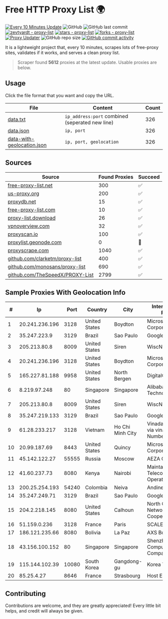 
# Free HTTP Proxy List 🌍

[![Every 10 Minutes Update](https://github.com/mertguvencli/http-proxy-list/actions/workflows/main.yml/badge.svg?branch=main)](https://github.com/mertguvencli/http-proxy-list/actions/workflows/main.yml)
![GitHub](https://img.shields.io/github/license/mertguvencli/http-proxy-list)
![GitHub last commit](https://img.shields.io/github/last-commit/mertguvencli/http-proxy-list)
[![zevtyardt - proxy-list](https://img.shields.io/static/v1?label=zevtyardt&message=proxy-list&color=blue&logo=github)](https://github.com/zevtyardt/proxy-list "Go to GitHub repo")
[![stars - proxy-list](https://img.shields.io/github/stars/zevtyardt/proxy-list?style=social)](https://github.com/zevtyardt/proxy-list)
[![forks - proxy-list](https://img.shields.io/github/forks/zevtyardt/proxy-list?style=social)](https://github.com/zevtyardt/proxy-list)
[![Proxy Updater](https://github.com/zevtyardt/proxy-list/workflows/Proxy%20Updater/badge.svg)](https://github.com/zevtyardt/proxy-list/actions?query=workflow:"Proxy+Updater")
![GitHub repo size](https://img.shields.io/github/repo-size/zevtyardt/proxy-list)
[![GitHub commit activity](https://img.shields.io/github/commit-activity/m/zevtyardt/proxy-list?logo=commits)](https://github.com/zevtyardt/proxy-list/commits/main)

It is a lightweight project that, every 10 minutes, scrapes lots of free-proxy sites, validates if it works, and serves a clean proxy list.

> Scraper found **5612** proxies at the latest update. Usable proxies are below.

## Usage

Click the file format that you want and copy the URL.

|File|Content|Count|
|----|-------|-----|
|[data.txt](https://raw.githubusercontent.com/mertguvencli/http-proxy-list/main/proxy-list/data.txt)|`ip_address:port` combined (seperated new line)|326|
|[data.json](https://raw.githubusercontent.com/mertguvencli/http-proxy-list/main/proxy-list/data.json)|`ip, port`|326|
|[data-with-geolocation.json](https://raw.githubusercontent.com/mertguvencli/http-proxy-list/main/proxy-list/data-with-geolocation.json)|`ip, port, geolocation`|326|

## Sources

|Source|Found Proxies|Succeed|
|------|-------------|-------|
|[free-proxy-list.net](https://free-proxy-list.net)|300|✅|
|[us-proxy.org](https://www.us-proxy.org)|200|✅|
|[proxydb.net](http://proxydb.net)|15|✅|
|[free-proxy-list.com](https://free-proxy-list.com/?page=&port=&type%5B%5D=http&type%5B%5D=https&up_time=0&search=Search)|10|✅|
|[proxy-list.download](https://www.proxy-list.download/HTTP)|26|✅|
|[vpnoverview.com](https://vpnoverview.com/privacy/anonymous-browsing/free-proxy-servers)|32|✅|
|[proxyscan.io](https://www.proxyscan.io)|100|✅|
|[proxylist.geonode.com](https://proxylist.geonode.com/api/proxy-list?limit=300&page=1&sort_by=lastChecked&sort_type=desc&protocols=http,https)|0|🚫|
|[proxyscrape.com](https://api.proxyscrape.com/v2/?request=displayproxies&protocol=http&timeout=10000&country=all&ssl=all&anonymity=all)|1040|✅|
|[github.com/clarketm/proxy-list](https://raw.githubusercontent.com/clarketm/proxy-list/master/proxy-list-raw.txt)|400|✅|
|[github.com/monosans/proxy-list](https://raw.githubusercontent.com/monosans/proxy-list/main/proxies/http.txt)|690|✅|
|[github.com/TheSpeedX/PROXY-List](https://raw.githubusercontent.com/TheSpeedX/PROXY-List/master/http.txt)|2799|✅|


## Sample Proxies With Geolocation Info

|#|Ip|Port|Country|City|Internet Service Provider|
|-|--|----|-------|----|-------------------------|
|1|20.241.236.196|3128|United States|Boydton|Microsoft Corporation|
|2|35.247.223.9|3129|Brazil|Sao Paulo|Google LLC|
|3|205.213.80.8|8009|United States|Siren|WiscNet|
|4|20.241.236.196|3128|United States|Boydton|Microsoft Corporation|
|5|165.227.81.188|9958|United States|North Bergen|DigitalOcean, LLC|
|6|8.219.97.248|80|Singapore|Singapore|Alibaba (US) Technology Co., Ltd.|
|7|205.213.80.8|8009|United States|Siren|WiscNet|
|8|35.247.219.133|3129|Brazil|Sao Paulo|Google LLC|
|9|61.28.233.217|3128|Vietnam|Ho Chi Minh City|Vinadata broadcast via vinagame AS Number|
|10|20.99.187.69|8443|United States|Quincy|Microsoft Corporation|
|11|45.142.122.27|55555|Russia|Moscow|AEZA GROUP Ltd|
|12|41.60.237.73|8080|Kenya|Nairobi|Maintainer Liquid Telecommunications Operations Limited|
|13|200.25.254.193|54240|Colombia|Neiva|Andinet ON Line|
|14|35.247.249.71|3129|Brazil|Sao Paulo|Google LLC|
|15|204.2.218.145|8080|United States|Calhoun|North Georgia Network Cooperative, Inc.|
|16|51.159.0.236|3128|France|Paris|SCALEWAY|
|17|186.121.235.66|8080|Bolivia|La Paz|AXS Bolivia S. A.|
|18|43.156.100.152|80|Singapore|Singapore|Shenzhen Tencent Computer Systems Company Limited|
|19|115.144.102.39|10080|South Korea|Gangdong-gu|Korea Telecom|
|20|85.25.4.27|8646|France|Strasbourg|Host Europe GmbH|



## Contributing

Contributions are welcome, and they are greatly appreciated! Every
little bit helps, and credit will always be given.


